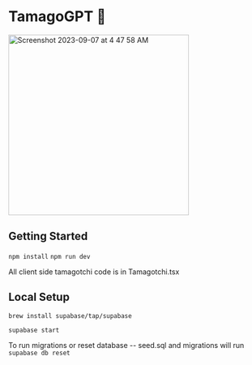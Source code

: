 # TamagoGPT 🥚

<img width="356" alt="Screenshot 2023-09-07 at 4 47 58 AM" src="https://github.com/ykhli/tamagotchiGPT/assets/3489963/7fb5aab2-98b1-4efd-a2a7-7914e06cdaf8">

## Getting Started

`npm install`
`npm run dev`

All client side tamagotchi code is in Tamagotchi.tsx

## Local Setup

`brew install supabase/tap/supabase`

`supabase start`

To run migrations or reset database -- seed.sql and migrations will run
`supabase db reset`
